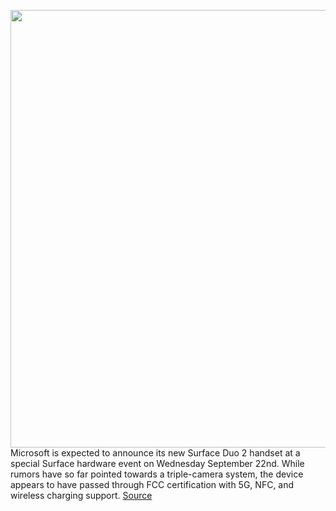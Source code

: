 <img src='https://cdn.vox-cdn.com/thumbor/v646C47YvE77vuwAzVWmuLGf4dA=/0x0:2040x1360/1200x800/filters:focal(857x517:1183x843)/cdn.vox-cdn.com/uploads/chorus_image/image/69881906/vpavic_4176_20200905_0061.0.jpg' width='700px' /><br/>
Microsoft is expected to announce its new Surface Duo 2 handset at a special Surface hardware event on Wednesday September 22nd. While rumors have so far pointed towards a triple-camera system, the device appears to have passed through FCC certification with 5G, NFC, and wireless charging support.
<a href='https://www.theverge.com/2021/9/20/22683595/microsoft-surface-duo-2-fcc-5g-nfc-wireless-charging-support-features'> Source <a/>